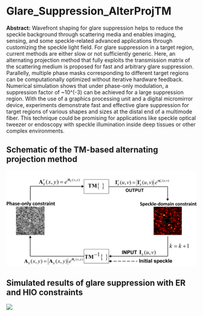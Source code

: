 # Glare_Suppression_AlterProjTM

**Abstract:** Wavefront shaping for glare suppression helps to reduce the speckle background through scattering media and enables imaging, sensing, and some speckle-related advanced applications through customizing the speckle light field. For glare suppression in a target region, current methods are either slow or not sufficiently generic. Here, an alternating projection method that fully exploits the transmission matrix of the scattering medium is proposed for fast and arbitrary glare suppression. Parallelly, multiple phase masks corresponding to different target regions can be computationally optimized without iterative hardware feedback. Numerical simulation shows that under phase-only modulation, a suppression factor of ~10^(-3) can be achieved for a large suppression region. With the use of a graphics processing unit and a digital micromirror device, experiments demonstrate fast and effective glare suppression for target regions of various shapes and sizes at the distal end of a multimode fiber. This technique could be promising for applications like speckle optical tweezer or endoscopy with speckle illumination inside deep tissues or other complex environments.   

## Schematic of the TM-based alternating projection method
<img src="https://github.com/Ford666/Glare-Suppression-AlterProjTM/blob/main/images/principle_of_AlterProjTM.png" width="800px">

## Simulated results of glare suppression with ER and HIO constraints

<img src="https://github.com/Ford666/Glare_Suppression_AlterProjTM/blob/main/images/glarSupn_ER_HIO.png" width="800px">



